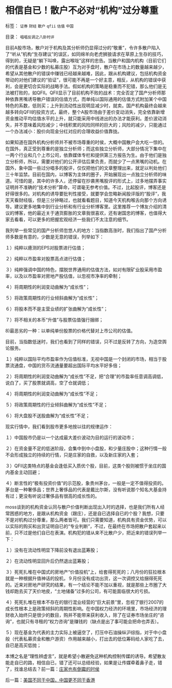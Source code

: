 # 相信自已！散户不必对“机构”过分尊重

标签： `证券` `财经` `散户` `qfii` `估值` `中国` 

目录： `唱唱反调之八卦时评`

目前A股市场，散户对于机构及其分析师仍显得过分的“敬重”，令许多散户陷入了“听从”机构“生存建议”的误区，如同绵羊向老虎狮狼请求在草原上生存的技巧，得到的，无疑是“躺下叫唤，露出喉咙”这样的忠告。当散户和国内机构（目前它们的代表是基金和少数的私募庄股）互为对手盘时，散户在市场上的数量越来越少，希望从其他散户的错误中赚钱已经越来越难，因此，跟从机构建议，包括机构资金带动的对他们建议的“验证”，很可能不再是一个好主意，相反，从机构的错误中获利，会是更切合实际的战略手法。假如机构的策略是稳重而不犯错，那么他们是无法被打败的，如QFII。QFII显示了目前机构不败的战术：完全否定了国产分析师那种依靠黑嘴诱导散户错误的估值方式，而单纯以国际通用的估值方式附加某个中国特色的系数，低则买；上升到流动性出现明显减少时，就卖。国产机构最终会越来越多转向QFII的投资方式，最终，整个A股市场由于差价变动消失，完全依靠新增资金推动平均估值水平的上升，就只能采用中线进出的办法才能获利。差价波动消失，并不意味着风险减少；中线积累的风险同样的巨大的；风险的减少，只能通过一个办法减小：股价向现金分红对应的合理收益价值靠拢。



如果知道在国外机构分析师并不被市场尊重的时侯，大概中国散户会大吃一惊的。在国外，真正受到尊重的是独立分析师；而这些独立分析师，大部分情况下集中在一两个行业和几个上市公司，依靠媒体专栏和提供第三方报告为生。由于他们是独立分析师，所以，需要对他们的公开评估后果负责，而就少了一点黑嘴的动机。在国外，象中国一些过分唱多的股评，仅仅把他们的文章整理出来，就足以判处他们三十年监禁。目前在国内，以博客为主体的圈子，开始展现出一点独立分析师的味道。可惜的是，其中的许多人，还停留在抄袭黑嘴股评的形式上，过多地摆弄事实证明并不准确的“技术分析”算命，可谓毫无参考价值。不过，比起股评，博客还是好得很多的。对机构的诱导要批判性接受，就要学会忽略新闻股评版的“股评”，我天天看财经版，但是三分钟略过，也就看看题目，知道今天机构喉舌向那个方向诱导。建议更多地集中到行业分析和有行业分析博客里。这里推荐一个博友介绍的清议的博客，他的最近关于通货膨胀的文章我很喜欢，还有谢国忠的博客，也值得大家去看看，可以更多的把握宏观经济一些我们不太注意的细节。



我列举一些常见的国产分析师忽悠人的地方：当指数高涨时，我们指出了国产分析师多数是有意的，少数是无意的错误，列举如下：

１）纯粹以癔测的EPS对股票进行估值；

２）纯粹以市盈率对股票高点进行估值；

３）纯粹强调中国的特色，摆脱世界通用的估值方法，如对有限矿业股采用市盈率，以及以市盈率对房地产股估值，以忽视市净率的牵制；

４）将周期性的利润变动曲解为“成长性”；

５）将政策周期性的行业倾斜曲解为“成长性”；

６）将股本而不是主营业绩的扩张曲解为“成长性”；

７）将不相关的本币“升值”与股票估值强行捆绑；

8)最恶劣的一种：以单纯单份股票的价格代替对上市公司的估值。



目前，当指数低迷时，我们也看到了同样的错误，只不过是反转了方向，为造空舆论服务。

１）纯粹以国际平均市盈率作为估值标准，无视中国是一个封闭的市场，相当于股票流通盘，中国的货币流通量要超出国际平均水平好多倍；

２）将周期性的利润变动曲解为“成长性”不足，把“合理”的市盈率任意调高调低，说白了，买了股票就调高，空了仓就调低；

４）将周期性的利润变动曲解为“成长性”不足；

５）将政策周期性的行业倾斜曲解为“成长性”不足；

６）将大盘股不送股曲解为“成长性”不足；



现实行情中，我们看到股市更多地按以往的规律运作：

１）中国股市仍是以一个达成最大差价波动为目的运行的波动市；

２）在资金量不足的低迷阶段，会集中到中小盘股，和少量庄股中；这种行情一般不会形成独立的持续的行情，只是庄家的自救，以及新庄家的入套；

３）QFII这类特点的基金会逢低买入质优个股，目前，这类个股则被惯于坐庄的国内基金主动回避；

４）断言性的“极有投资价值”的示范股，象贵州茅台，一般是一定不值得投资的。茅台是一种奢侈品；世界上奢侈品的代表是戴比尔斯，没有听说那个知名大基金持有过；更没有听说过奢侈品有很高的成长性的。



moss谈到的机构资金认同与散户价值判断出现出入时的选择，也是我们所有人经常困惑的地方，是跟从机构资金（跟庄），还是自已选择自已的个股？我想，只要不是对机构过分尊重，那么两者皆可。我们只需要知道，机构具有资金优势，可以以实际的购买和出货证明自已的“专业判断”，不过，在最终在市场把散户套起来以前，只不过是他们自已在表演。机构犯的错从来不比散户少，把近来的错误列举一下：

１）没有在流动性明显下降前没有退出蓝筹股；

２）在流动性明显回升后仍然退出蓝筹股；

３）死死扎堆在中国式的房地产“价值投机”上，给套得死死的；八月份的狂拉根本就是一种根据升值神话的投机，９月份没有成功出货，这一次调控又给捆得死死的。近来对房地产研究的结果，有一个结论不能不加以重视，就是那些上市圈了大钱却跑去买了天价地皮，“土地储备”过多的公司，有可能面临很大的亏损。

４）死死扎堆在根本不存在的银行混业经营的“巨大前景”里，忽视了银行2007的成长性根本上是政策倾斜的周期性影响。在中国权力经济的环境里，市场经济的理财收入始终只是很少的数目，购并不能带来获利收入，除了在证券市场坐庄的“咨询”，也就只有寻租的“权力咨询”是赚钱的（缺点是出了事可能会把命也弄丢）。

５）现在基金为代表的主力实际上被逼空了，打压中石油操纵沪综指，对于中小盘般（代表私募资金和散户游资）作用越来越小，打出去的低位筹码给人家吃了去，自已是高买低抛；



本博之名是“理性辨虚言”，就是希望小散避免这种机构控制传媒的诱导。希望散友能走自已的路，相信自已，错了还可以总结经验，如果是让传媒牵着鼻子走，错了，找谁总结去？前一篇：[庄家也有倒霉的时侯](../../../2007/12/11/庄家也有倒霉的时侯.md)

后一篇：[美国不同于中国，中国更不同于香港](../../../2007/12/12/美国不同于中国，中国更不同于香港.md)
